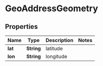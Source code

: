 
# GeoAddressGeometry

## Properties
Name | Type | Description | Notes
------------ | ------------- | ------------- | -------------
**lat** | **String** | latitude | 
**lon** | **String** | longitude | 



